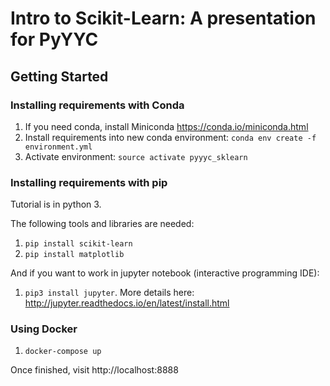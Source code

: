 # Intro to Scikit-Learn: A presentation for PyYYC

## Getting Started

### Installing requirements with Conda

1. If you need conda, install Miniconda https://conda.io/miniconda.html
1. Install requirements into new conda environment: `conda env create -f environment.yml`
1. Activate environment: `source activate pyyyc_sklearn`

### Installing requirements with pip

Tutorial is in python 3.

The following tools and libraries are needed:

1. `pip install scikit-learn`
1. `pip install matplotlib`

And if you want to work in jupyter notebook (interactive programming IDE):

1. `pip3 install jupyter`. More details here: http://jupyter.readthedocs.io/en/latest/install.html


### Using Docker
1. `docker-compose up`

Once finished, visit http://localhost:8888